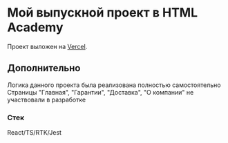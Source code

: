 # Мой выпускной проект в HTML Academy

Проект выложен на [Vercel](https://vercel.com/bratalanta/acceleration-camera-shop).

## Дополнительно

Логика данного проекта была реализована полностью самостоятельно  
Страницы "Главная", "Гарантии", "Доставка", "О компании" не участвовали в разработке

### Стек

React/TS/RTK/Jest
